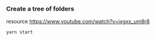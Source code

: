 ### Create a tree of folders 

resource https://www.youtube.com/watch?v=ixgxx_um8r8
```javascript
yarn start

```